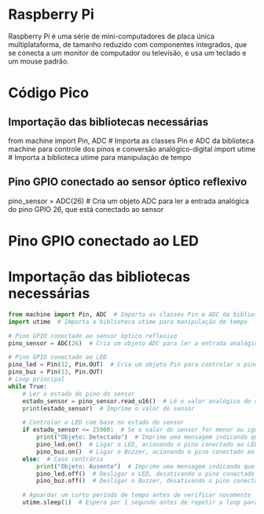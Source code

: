 # Raspberry Pi

Raspberry Pi é uma série de mini-computadores de placa única multiplataforma, de tamanho reduzido com componentes integrados, que se conecta a um monitor de computador ou televisão, e usa um teclado e um mouse padrão.

# Código Pico

## Importação das bibliotecas necessárias
from machine import Pin, ADC  # Importa as classes Pin e ADC da biblioteca machine para controle dos pinos e conversão analógico-digital
import utime  # Importa a biblioteca utime para manipulação de tempo

## Pino GPIO conectado ao sensor óptico reflexivo
pino_sensor = ADC(26)  # Cria um objeto ADC para ler a entrada analógica do pino GPIO 26, que está conectado ao sensor

# Pino GPIO conectado ao LED

# Importação das bibliotecas necessárias
```python
from machine import Pin, ADC  # Importa as classes Pin e ADC da biblioteca machine para controle dos pinos e conversão analógico-digital
import utime  # Importa a biblioteca utime para manipulação de tempo

# Pino GPIO conectado ao sensor óptico reflexivo
pino_sensor = ADC(26)  # Cria um objeto ADC para ler a entrada analógica do pino GPIO 26, que está conectado ao sensor

# Pino GPIO conectado ao LED
pino_led = Pin(12, Pin.OUT)  # Cria um objeto Pin para controlar o pino GPIO 12 como saída, conectado ao LED
pino_buz = Pin(13, Pin.OUT)
# Loop principal
while True:
    # Ler o estado do pino do sensor
    estado_sensor = pino_sensor.read_u16()  # Lê o valor analógico do sensor e armazena em estado_sensor
    print(estado_sensor)  # Imprime o valor do sensor

    # Controlar o LED com base no estado do sensor
    if estado_sensor <= 25000:  # Se o valor do sensor for menor ou igual a 62000
        print("Objeto: Detectado")  # Imprime uma mensagem indicando que um objeto foi detectado
        pino_led.on()  # Ligar o LED, acionando o pino conectado ao LED
        pino_buz.on()  # Ligar o Buzzer, acionando o pino conectado ao Buzzer
    else:  # Caso contrário
        print("Objeto: Ausente")  # Imprime uma mensagem indicando que nenhum objeto foi detectado
        pino_led.off()  # Desligar o LED, desativando o pino conectado ao LED
        pino_buz.off()  # Desligar o Buzzer, desativando o pino conectado ao Buzzer 

    # Aguardar um curto período de tempo antes de verificar novamente
    utime.sleep(1)  # Espera por 1 segundo antes de repetir o loop para evitar leituras muito frequentes
```

